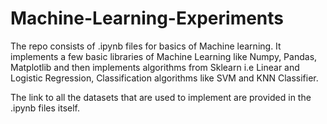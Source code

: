 # Machine-Learning-Experiments

The repo consists of .ipynb files for basics of Machine learning.
It implements a few basic libraries of Machine Learning like Numpy, Pandas, Matplotlib 
and then implements algorithms from Sklearn i.e Linear and Logistic Regression, Classification algorithms like SVM and KNN Classifier.

The link to all the datasets that are used to implement are provided in the .ipynb files itself.
